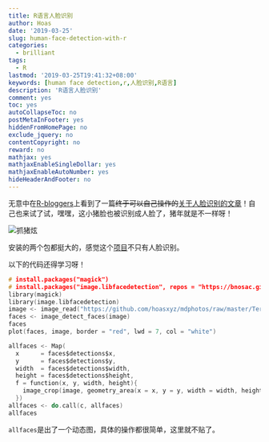 ```yaml
---
title: R语言人脸识别
author: Hoas
date: '2019-03-25'
slug: human-face-detection-with-r
categories:
  - brilliant
tags:
  - R
lastmod: '2019-03-25T19:41:32+08:00'
keywords: [human face detection,r,人脸识别,R语言]
description: 'R语言人脸识别'
comment: yes
toc: yes
autoCollapseToc: no
postMetaInFooter: yes
hiddenFromHomePage: no
exclude_jquery: no
contentCopyright: no
reward: no
mathjax: yes
mathjaxEnableSingleDollar: yes
mathjaxEnableAutoNumber: yes
hideHeaderAndFooter: no
---
```


无意中在[R-bloggers](https://www.r-bloggers.com/)上看到了一篇~~终于可以自己操作的~~[关于人脸识别的文章](https://www.r-bloggers.com/human-face-detection-with-r/)！自己也来试了试，嘿嘿，这小猪脸也被识别成人脸了，猪年就是不一样呀！

![抓猪炫](https://github.com/hoasxyz/mdphotos/raw/master/Terry%20Lin/%E6%8A%93%E7%8C%AA%E7%82%AB.jpeg)

<!--more-->

安装的两个包都挺大的，感觉这个[项目](https://github.com/bnosac/image)不只有人脸识别。

以下的代码还得学习呀！

```c
# install.packages("magick")
# install.packages("image.libfacedetection", repos = "https://bnosac.github.io/drat")
library(magick)
library(image.libfacedetection)
image <- image_read("https://github.com/hoasxyz/mdphotos/raw/master/Terry%20Lin/%E6%8A%93%E7%8C%AA%E7%82%AB.jpg")
faces <- image_detect_faces(image)
faces
plot(faces, image, border = "red", lwd = 7, col = "white")

allfaces <- Map(
  x      = faces$detections$x,
  y      = faces$detections$y,
  width  = faces$detections$width,
  height = faces$detections$height,
  f = function(x, y, width, height){
    image_crop(image, geometry_area(x = x, y = y, width = width, height = height))
  })
allfaces <- do.call(c, allfaces)
allfaces
```

`allfaces`是出了一个动态图，具体的操作都很简单，这里就不贴了。